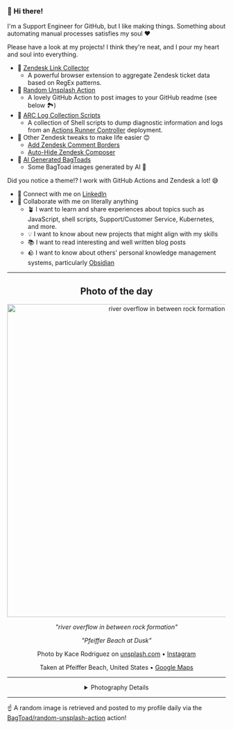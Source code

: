 ### 👋 Hi there!

I'm a Support Engineer for GitHub, but I like making things. Something about automating manual processes satisfies my soul ❤️

Please have a look at my projects! I think they're neat, and I pour my heart and soul into everything.

- 🔗 [Zendesk Link Collector](https://github.com/BagToad/Zendesk-Link-Collector) 
  - A powerful browser extension to aggregate Zendesk ticket data based on RegEx patterns.
- 🌊 [Random Unsplash Action](https://github.com/BagToad/random-unsplash-action)
  - A lovely GitHub Action to post images to your GitHub readme (see below 🏞️)
- 🏃 [ARC Log Collection Scripts](https://github.com/BagToad/arc-log-collection-scripts)
  - A collection of Shell scripts to dump diagnostic information and logs from an [Actions Runner Controller](https://github.com/actions/actions-runner-controller) deployment.
- 🧘 Other Zendesk tweaks to make life easier 😊
  - [Add Zendesk Comment Borders](https://github.com/BagToad/add-zendesk-comment-borders)
  - [Auto-Hide Zendesk Composer](https://github.com/BagToad/Auto-Hide-Zendesk-Composer)
- 🐸 [AI Generated BagToads](https://github.com/BagToad/bagtoads)
  - Some BagToad images generated by AI 🐸

Did you notice a theme!? I work with GitHub Actions and Zendesk a lot! 😅

- 🔗 Connect with me on [LinkedIn](https://www.linkedin.com/in/kynan-ware/)
- 🤝 Collaborate with me on literally anything
  - 🪴 I want to learn and share experiences about topics such as JavaScript, shell scripts, Support/Customer Service, Kubernetes, and more.
  - 💡 I want to know about new projects that might align with my skills
  - 📚 I want to read interesting and well written blog posts
  - 🪨 I want to know about others' personal knowledge management systems, particularly [Obsidian](https://obsidian.md/)

----
<div align="center">

## Photo of the day
  
  <a href="https://unsplash.com/photos/river-overflow-in-between-rock-formation-p3OzJuT_Dks"><img width="720" src="https://images.unsplash.com/photo-1461301214746-1e109215d6d3?crop=entropy&cs=tinysrgb&fit=max&fm=jpg&ixid=M3w1NTI0NDl8MHwxfHJhbmRvbXx8fHx8fHx8fDE3MjEyODI0MzV8&ixlib=rb-4.0.3&q=80&w=1080" alt="river overflow in between rock formation"></a>
  
  <em>"river overflow in between rock formation"</em>
  
  <em>"Pfeiffer Beach at Dusk"</em>

  Photo by Kace  Rodriguez on [unsplash.com](https://unsplash.com/) • [Instagram](https://instagram.com/kacelogik)
  
  Taken at Pfeiffer Beach, United States • [Google Maps](https://www.google.com/maps/search/?api=1&query=36.2381316,-121.8162251)
  
  ---
  
<details>
<summary>Photography Details</summary>
  
| Parameter     | Value |
| ------------- | ----- |
| Camera Model  | X100S |
| Exposure Time | 3 |
| Aperture      | 16.0 |
| Focal Length  | 23.0 |
| ISO           | 200 |
| Location      | Pfeiffer Beach, United States (United States) |
| Coordinates   | Latitude 36.2381316, Longitude -121.8162251 |

### Map

```geojson
        {
            "type": "FeatureCollection",
            "features": [
                {
                    "type": "Feature",
                    "properties": {},
                    "geometry": {
                        "coordinates": [
                            -121.8162251,
                            36.2381316
                        ],
                        "type": "Point"
                    },
                    "id": 1
                },
                {
                    "type": "Feature",
                    "properties": {},
                    "geometry": {
                        "coordinates": [
                            [
                                -121.5162251,
                                36.5381316
                            ],
                            [
                                -121.5162251,
                                35.938131600000006
                            ],
                            [
                                -122.1162251,
                                35.938131600000006
                            ],
                            [
                                -122.1162251,
                                36.5381316
                            ],
                            [
                                -121.5162251,
                                36.5381316
                            ]
                        ],
                        "type": "LineString"
                    }
                }
            ]
        }
```

</details>

</div>

----

☝️ A random image is retrieved and posted to my profile daily via the [BagToad/random-unsplash-action](https://github.com/BagToad/random-unsplash-action) action!
